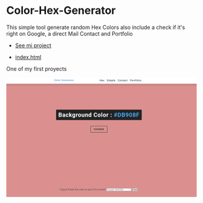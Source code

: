 # Color-Hex-Generator
This simple tool generate random Hex Colors also include a check if it's right on Google, a direct Mail Contact and Portfolio

* [See mi project](https://htmlpreview.github.io/?https://github.com/GuidoFavara/Color-Hex-Generator/blob/master/Color%20%26%20Hex%20Generator/index.html)

* [index.html](https://github.com/GuidoFavara/Color-Hex-Generator/blob/master/Color%20%26%20Hex%20Generator/index.html)

One of my first proyects


![atext](https://github.com/GuidoFavara/Color-Hex-Generator/blob/master/Color%20%26%20Hex%20Generator/preview.png)
